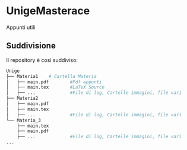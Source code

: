 # UnigeMasterace
Appunti utili


## Suddivisione

Il repository è così suddiviso: 


``` bash
Unige
├── Materia1    # Cartella Materia
│   ├── main.pdf        #Pdf appunti
│   ├── main.tex        #LaTeX Source
│   ├── ...             #File di log, Cartelle immagini, file vari
├── Materia2
│   ├── main.pdf
│   ├── main.tex
│   ├── ...             #File di log, Cartelle immagini, file vari
└── Materia_3
    ├── main.tex        
    ├── main.pdf
    ├── ...             #File di log, Cartelle immagini, file vari
...
```
